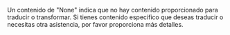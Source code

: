Un contenido de "None" indica que no hay contenido proporcionado para traducir o transformar. Si tienes contenido específico que deseas traducir o necesitas otra asistencia, por favor proporciona más detalles.